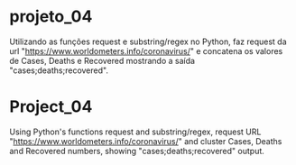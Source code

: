 # projeto_04

Utilizando as funções request e substring/regex no Python, faz request da url "https://www.worldometers.info/coronavirus/" e concatena os valores de Cases, Deaths e Recovered mostrando a saída "cases;deaths;recovered".

# Project_04

Using Python's functions request and substring/regex, request URL "https://www.worldometers.info/coronavirus/" and cluster Cases, Deaths and Recovered numbers, showing "cases;deaths;recovered" output.
